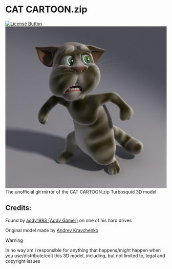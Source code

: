 [License Button]: https://img.shields.io/badge/License-Apache-red
[License Link]: https://github.com/Andres9890/CAT-CARTOON.zip/blob/main/LICENSE 'Apache License.'

# CAT CARTOON.zip
[![License Button]][License Link]
<img width="750" src="CatCartoon.png"/>
The unofficial git mirror of the CAT CARTOON.zip Turbosquid 3D model

## Credits:
Found by [addy1983 (Addy Gamer)](https://www.youtube.com/@addy1983) on one of his hard drives

Original model made by [Andrey Kravchenko](https://www.turbosquid.com/Search/Artists/Andrey-Kravchenko)

>[!WARNING]
> In no way am I responsible for anything that happens/might happen when you use/distribute/edit this 3D model, including, but not limited to, legal and copyright issues
